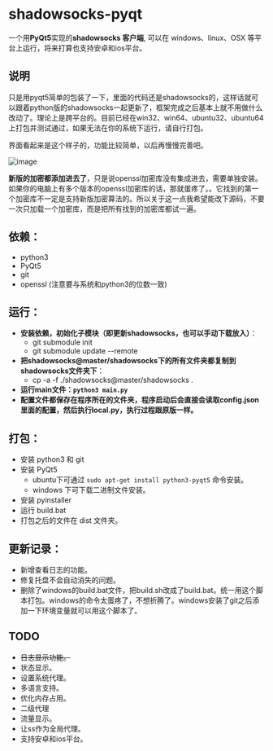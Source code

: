 # shadowsocks-pyqt
一个用**PyQt5**实现的**shadowsocks 客户端**, 可以在 windows、linux、OSX 等平台上运行，将来打算也支持安卓和ios平台。

## 说明
只是用pyqt5简单的包装了一下，里面的代码还是shadowsocks的，这样话就可以跟着python版的shadowsocks一起更新了，框架完成之后基本上就不用做什么改动了。理论上是跨平台的。目前已经在win32、win64、ubuntu32、ubuntu64上打包并测试通过，如果无法在你的系统下运行，请自行打包。

界面看起来是这个样子的，功能比较简单，以后再慢慢完善吧。

![image](https://raw.githubusercontent.com/falseen/shadowsocks-pyqt/master/test/shadowsocks-pyqt.gui-srceen.png)

**新版的加密都添加进去了**，只是说openssl加密库没有集成进去，需要单独安装。如果你的电脑上有多个版本的openssl加密库的话，那就蛋疼了。。它找到的第一个加密库不一定是支持新版加密算法的。所以关于这一点我希望能改下源码，不要一次只加载一个加密库，而是把所有找到的加密库都试一遍。

## 依赖：

* python3
* PyQt5
* git
* openssl (注意要与系统和python3的位数一致)
## 运行：
* **安装依赖，初始化子模块（即更新shadowsocks，也可以手动下载放入）**：
  * git submodule init
  * git submodule update --remote
* **把shadowsocks@master/shadowsocks下的所有文件夹都复制到shadowsocks文件夹下**：
  * cp -a -f ./shadowsocks@master/shadowsocks .
* **运行main文件：`python3 main.py`**
* **配置文件都保存在程序所在的文件夹，程序启动后会直接会读取config.json里面的配置，然后执行local.py，执行过程跟原版一样。**

## 打包：

* 安装 python3 和 git
* 安装 PyQt5 
  * ubuntu下可通过 `sudo apt-get install python3-pyqt5` 命令安装。
  * windows 下可下载二进制文件安装。
* 安装 pyinstaller
* 运行 build.bat
* 打包之后的文件在 dist 文件夹。

## 更新记录：
* 新增查看日志的功能。
* 修复托盘不会自动消失的问题。
* 删除了windows的build.bat文件，把build.sh改成了build.bat。统一用这个脚本打包。windows的命令太蛋疼了，不想折腾了。windows安装了git之后添加一下环境变量就可以用这个脚本了。

## TODO
* ~~日志显示功能。~~
* 状态显示。
* 设置系统代理。
* 多语言支持。
* 优化内存占用。
* 二级代理
* 流量显示。
* 让ss作为全局代理。
* 支持安卓和ios平台。
